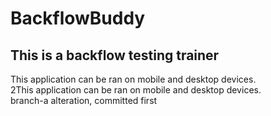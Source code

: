 # BackflowBuddy

<h2>This is a backflow testing trainer</h2>

<div>This application can be ran on mobile and desktop devices.</div>
<div>2This application can be ran on mobile and desktop devices.</div>

<div>branch-a alteration, committed first</div>


